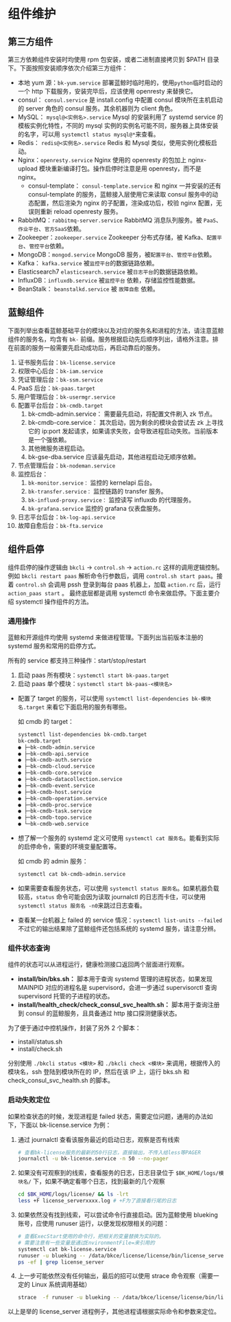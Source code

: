 # 组件维护


## 第三方组件

第三方依赖组件安装时均使用 rpm 包安装，或者二进制直接拷贝到 $PATH 目录下。下面按照安装顺序依次介绍第三方组件：

- 本地 yum 源：`bk-yum.service` 部署蓝鲸时临时用的，使用`python`临时启动的一个 http 下载服务，安装完毕后，应该使用 openresty 来替换它。
- consul： `consul.service` 是 install.config 中配置 consul 模块所在主机启动的 server 角色的 consul 服务。其余机器则为 client 角色。
- MySQL： `mysql@<实例名>.service` Mysql 的安装利用了 systemd service 的模板实例化特性，不同的 mysql 实例的实例名可能不同，服务器上具体安装的名字，可以用 `systemctl status mysql@*`来查看。
- Redis： `redis@<实例名>.service` Redis 和 Mysql 类似，使用实例化模板启动。
- Nginx：`openresty.service` Nginx 使用的 openresty 的包加上 nginx-upload 模块重新编译打包。操作启停时注意是用 openresty，而不是 nginx。
  - consul-template： `consul-template.service` 和 nginx 一并安装的还有 consul-template 的服务，蓝鲸接入层使用它来读取 consul 服务中的动态配置，然后渲染为 nginx 的子配置，渲染成功后，校验 nginx 配置，无误则重新 reload openresty 服务。
- RabbitMQ：`rabbitmq-server.service` RabbitMQ 消息队列服务。被 `PaaS`、`作业平台`、`官方SaaS`依赖。
- Zookeeper：`zookeeper.service` Zookeeper 分布式存储，被 Kafka、`配置平台`、`管控平台`依赖。
- MongoDB：`mongod.service` MongoDB 服务，被`配置平台`、`管控平台`依赖。
- Kafka： `kafka.service` 被`监控平台`的数据链路依赖。
- Elasticsearch7 `elasticsearch.service` 被`日志平台`的数据链路依赖。
- InfluxDB：`influxdb.service` 被`监控平台` 依赖，存储监控性能数据。
- BeanStalk： `beanstalkd.service` 被 `故障自愈` 依赖。

## 蓝鲸组件

下面列举出查看蓝鲸基础平台的模块以及对应的服务名和进程的方法，请注意蓝鲸组件的服务名，均含有 `bk-` 前缀。服务根据启动先后顺序列出，请格外注意。排在前面的服务一般需要先启动成功后，再启动靠后的服务。

1. 证书服务后台：`bk-license.service`
2. 权限中心后台：`bk-iam.service`
3. 凭证管理后台：`bk-ssm.service`
4. PaaS 后台：`bk-paas.target`
5. 用户管理后台：`bk-usermgr.service`
6. 配置平台后台：`bk-cmdb.target`
   1. bk-cmdb-admin.service： 需要最先启动，将配置文件刷入 zk 节点。
   2. bk-cmdb-core.service： 其次启动，因为剩余的模块会尝试去 zk 上寻找它的 ip:port 发起请求，如果请求失败，会导致进程启动失败。当前版本是一个强依赖。
   3. 其他微服务进程启动。
   1. bk-gse-dba.service 应该最先启动，其他进程启动无顺序依赖。
8. 节点管理后台：`bk-nodeman.service`
9. 监控后台：
   1. `bk-monitor.service：` 监控的 kernelapi 后台。
   2. `bk-transfer.service：` 监控链路的 transfer 服务。
   3. `bk-influxd-proxy.service：` 监控读写 influxdb 的代理服务。
   4. `bk-grafana.service` 监控的 grafana 仪表盘服务。
10. 日志平台后台：`bk-log-api.service`
11. 故障自愈后台：`bk-fta.service`


## 组件启停

组件启停的操作逻辑由 `bkcli` -> `control.sh` -> `action.rc` 这样的调用逻辑控制。例如 `bkcli restart paas` 解析命令行参数后，调用 `control.sh start paas`。接着 `control.sh` 会调用 pssh 登录到每台 paas 机器上，加载 `action.rc` 后，运行 `action_paas start` 。 最终底层都是调用 systemctl 命令来做启停。下面主要介绍 systemctl 操作组件的方法。

### 通用操作

蓝鲸和开源组件均使用 systemd 来做进程管理。下面列出当前版本注册的 systemd 服务和常用的启停方式。

所有的 service 都支持三种操作：start/stop/restart

1. 启动 paas 所有模块：`systemctl start bk-paas.target`
2. 启动 paas 单个模块：`systemctl start bk-paas-<模块名>`

- 配置了 target 的服务，可以使用 `systemctl list-dependencies bk-模块名.target` 来看它下面启用的服务有哪些。
 
    如 cmdb 的 target：

    ```bash
    systemctl list-dependencies bk-cmdb.target
    bk-cmdb.target
    ● ├─bk-cmdb-admin.service
    ● ├─bk-cmdb-api.service
    ● ├─bk-cmdb-auth.service
    ● ├─bk-cmdb-cloud.service
    ● ├─bk-cmdb-core.service
    ● ├─bk-cmdb-datacollection.service
    ● ├─bk-cmdb-event.service
    ● ├─bk-cmdb-host.service
    ● ├─bk-cmdb-operation.service
    ● ├─bk-cmdb-proc.service
    ● ├─bk-cmdb-task.service
    ● ├─bk-cmdb-topo.service
    ● └─bk-cmdb-web.service
    ```

- 想了解一个服务的 systemd 定义可使用 `systemctl cat 服务名`。能看到实际的启停命令，需要的环境变量配置等。

  如 cmdb 的 admin 服务：

    ```bash
    systemctl cat bk-cmdb-admin.service
    ```

- 如果需要查看服务状态，可以使用 `systemctl status 服务名`。如果机器负载较高，`status` 命令可能会因为读取 journalctl 的日志而卡住，可以使用`systemctl status 服务名 -n0`来跳过日志查看。

- 查看某一台机器上 failed 的 service 情况：`systemctl list-units --failed` 不过它的输出结果除了蓝鲸组件还包括系统的 systemd 服务，请注意分辨。

### 组件状态查询

组件的状态可以从进程运行，健康检测接口返回两个层面进行观察。

- **install/bin/bks.sh：** 脚本用于查询 systemd 管理的进程状态，如果发现 MAINPID 对应的进程名是 supervisord，会进一步通过 supervisorctl 查询 supervisord 托管的子进程的状态。
- **install/health_check/check_consul_svc_health.sh：** 脚本用于查询注册到 consul 的蓝鲸服务，且具备通过 http 接口探测健康状态。

为了便于通过中控机操作，封装了另外 2 个脚本：

- install/status.sh
- install/check.sh

分别使用 `./bkcli status <模块>` 和 `./bkcli check <模块>` 来调用，根据传入的模块名，ssh 登陆到模块所在的 IP，然后在该 IP 上，运行 bks.sh 和 check_consul_svc_health.sh 的脚本。


### 启动失败定位

如果检查状态的时候，发现进程是 failed 状态，需要定位问题，通用的办法如下，下面以 bk-license.service 为例：

1. 通过 journalctl 查看该服务最近的启动日志，观察是否有线索

    ```bash
    # 查看bk-license服务的最新的50行日志，直接输出，不传入给less等PAGER
    journalctl -u bk-license.service -n 50 --no-pager
    ```

2. 如果没有可观察到的线索，查看服务的日志，日志目录位于 `$BK_HOME/logs/模块名/` 下，如果不确定看哪个日志，找到最新的几个观察

    ```bash
    cd $BK_HOME/logs/license/ && ls -lrt 
    less +F license_serverxxxx.log # +F为了直接看行尾的日志
    ```

3. 如果依然没有找到线索，可以尝试命令行直接启动。因为蓝鲸使用 blueking 账号，应使用 runuser 运行，以便发现权限相关的问题：

    ```bash
    # 查看ExecStart使用的命令行，把相关的变量替换为实际的。
    # 需要注意有一些变量是通过EnvironmentFile=来引用的
    systemctl cat bk-license.service 
    runuser -u blueking -- /data/bkce/license/license/bin/license_server -config /data/bkce/etc/license.json
    ps -ef | grep license_server
    ```

4. 上一步可能依然没有任何输出，最后的招可以使用 strace 命令观察（需要一定的 Linux 系统调用基础）

    ```bash
    strace  -f runuser -u blueking -- /data/bkce/license/license/bin/license_server -config /data/bkce/etc/license.json
    ```

以上是举的 license_server 进程例子，其他进程请根据实际命令和参数来定位。